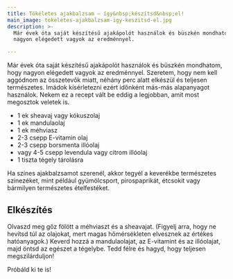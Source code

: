 ```yaml
---
title: Tökéletes ajakbalzsam – így&nbsp;készítsd&nbsp;el!
main_image: tokeletes-ajakbalzsam-igy-keszitsd-el.jpg
description: >-
  Már évek óta saját készítésű ajakápolót használok és büszkén mondhatom, hogy
  nagyon elégedett vagyok az eredménnyel.

---
```


Már évek óta saját készítésű ajakápolót használok és büszkén mondhatom, hogy
nagyon elégedett vagyok az eredménnyel. Szeretem, hogy nem kell aggódnom az
összetevők miatt, néhány perc alatt elkészül és teljesen természetes. Imádok
kísérletezni ezért időnként más-más alapanyagot használok. Nekem ez a recept
vált be eddig a legjobban, amit most megosztok veletek is.

*   1 ek sheavaj vagy kókuszolaj
*   1 ek mandulaolaj
*   1 ek méhviasz
*   2-3 csepp E-vitamin olaj
*   2-3 csepp borsmenta illóolaj
*   vagy 4-5 csepp levendula vagy citrom illóolaj
*   1 tiszta tégely tárolásra

Ha színes ajakbalzsamot szerenél, akkor tegyél a keverékbe természetes
szinezéket, mint például gyümölcsport, pirospaprikát, étcsokit vagy bármilyen
természetes ételfestéket.

## Elkészítés

Olvaszd meg gőz fölött a méhviaszt és a sheavajat. (Figyelj arra, hogy ne
hevítsd túl az olajokat, mert magas hőmérsékleten elvesznek az értékes
hatóanyagok.) Keverd hozzá a mandulaolajat, az E-vitamint és az illóolajat, majd
öntsd az egészet a tégelybe. Tedd félre és hagyd, hogy teljesen megszilárduljon!

Próbáld ki te is!


